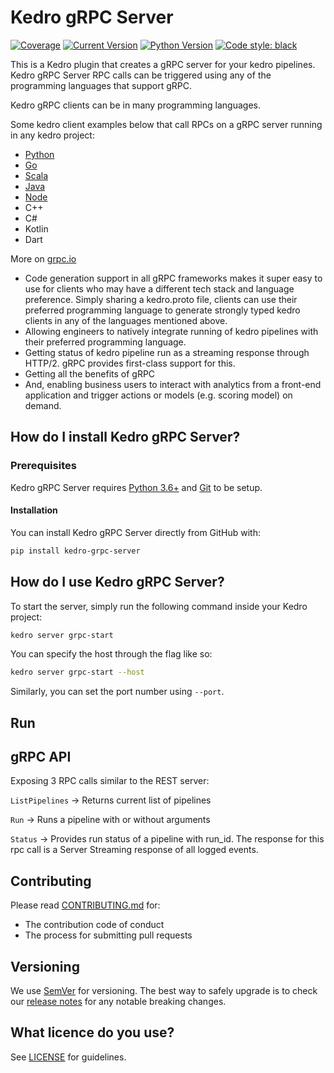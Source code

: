 # Kedro gRPC Server

[![Coverage](https://img.shields.io/badge/coverage-100%25-brightgreen.svg)]()
[![Current Version](https://img.shields.io/badge/current%20version-0.1-yellow.svg)]()
[![Python Version](https://img.shields.io/badge/python-3.6%20%7C%203.7-blue.svg)]()
[![Code style: black](https://img.shields.io/badge/code%20style-black-000000.svg)](https://github.com/ambv/black)

This is a Kedro plugin that creates a gRPC server for your kedro pipelines. Kedro gRPC Server RPC calls can be triggered using any of the programming languages that support gRPC.

Kedro gRPC clients can be in many programming languages.

Some kedro client examples below that call RPCs on a gRPC server running in any kedro project:
- [Python](https://github.com/mmchougule/kedro-grpc-server/blob/master/grpc_client_examples/python/grpc_client.py)
- [Go](https://github.com/mmchougule/kedro-grpc-go-client/)
- [Scala](https://github.com/mmchougule/kedro-grpc-scala-client)
- [Java]()
- [Node](https://github.com/mmchougule/kedro-grpc-node-client)
- C++
- C#
- Kotlin
- Dart

More on [grpc.io](https://grpc.io)

 - Code generation support in all gRPC frameworks makes it super easy to use for clients who may have a different tech stack and language preference. Simply sharing a kedro.proto file, clients can use their preferred programming language to generate strongly typed kedro clients in any of the languages mentioned above.
 - Allowing engineers to natively integrate running of kedro pipelines with their preferred programming language.
 - Getting status of kedro pipeline run as a streaming response through HTTP/2. gRPC provides first-class support for this.
 - Getting all the benefits of gRPC
 - And, enabling business users to interact with analytics from a front-end application and trigger actions or models (e.g. scoring  model) on demand.


## How do I install Kedro gRPC Server?

### Prerequisites

Kedro gRPC Server requires [Python 3.6+](https://realpython.com/installing-python/) and [Git](https://help.github.com/en/github/getting-started-with-github/set-up-git) to be setup.

#### Installation

You can install Kedro gRPC Server directly from GitHub with:

```bash
pip install kedro-grpc-server
```

## How do I use Kedro gRPC Server?

To start the server, simply run the following command inside your Kedro project:

```bash
kedro server grpc-start
```

You can specify the host through the flag like so:

```bash
kedro server grpc-start --host
```

Similarly, you can set the port number using `--port`.

## Run

## gRPC API

Exposing 3 RPC calls similar to the REST server:

`ListPipelines` -> Returns current list of pipelines

`Run` -> Runs a pipeline with or without arguments

`Status` -> Provides run status of a pipeline with run_id.
The response for this rpc call is a Server Streaming response of all logged events.

## Contributing

Please read [CONTRIBUTING.md](CONTRIBUTING.md) for:
* The contribution code of conduct
* The process for submitting pull requests

## Versioning

We use [SemVer](http://semver.org/) for versioning. The best way to safely upgrade is to check our [release notes](RELEASE.md) for any notable breaking changes.

## What licence do you use?

See [LICENSE](LICENSE.md) for guidelines.
